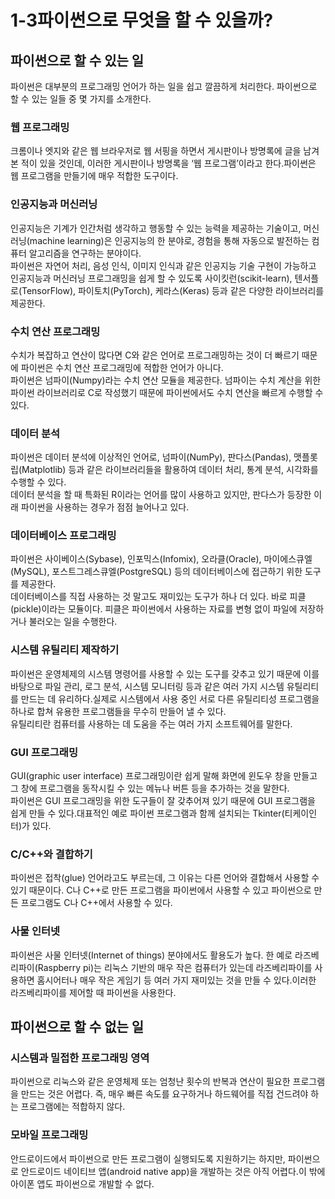 # 1-3파이썬으로 무엇을 할 수 있을까?

## 파이썬으로 할 수 있는 일

파이썬은 대부분의 프로그래밍 언어가 하는 일을 쉽고 깔끔하게 처리한다. 파이썬으로 할 수 있는 일들 중 몇 가지를 소개한다.   
### 웹 프로그래밍
크롬이나 엣지와 같은 웹 브라우저로 웹 서핑을 하면서 게시판이나 방명록에 글을 남겨 본 적이 있을 것인데, 이러한 게시판이나 방명록을 ‘웹 프로그램’이라고 한다.파이썬은 웹 프로그램을 만들기에 매우 적합한 도구이다.   
### 인공지능과 머신러닝 
인공지능은 기계가 인간처럼 생각하고 행동할 수 있는 능력을 제공하는 기술이고, 머신러닝(machine learning)은 인공지능의 한 분야로, 경험을 통해 자동으로 발전하는 컴퓨터 알고리즘을 연구하는 분야이다.   
파이썬은 자연어 처리, 음성 인식, 이미지 인식과 같은 인공지능 기술 구현이 가능하고 인공지능과 머신러닝 프로그래밍을 쉽게 할 수 있도록 사이킷런(scikit-learn), 텐서플로(TensorFlow), 파이토치(PyTorch), 케라스(Keras) 등과 같은 다양한 라이브러리를 제공한다.   
### 수치 연산 프로그래밍
수치가 복잡하고 연산이 많다면 C와 같은 언어로 프로그래밍하는 것이 더 빠르기 때문에 파이썬은 수치 연산 프로그래밍에 적합한 언어가 아니다.   
파이썬은 넘파이(Numpy)라는 수치 연산 모듈을 제공한다. 넘파이는 수치 계산을 위한 파이썬 라이브러리로 C로 작성했기 때문에 파이썬에서도 수치 연산을 빠르게 수행할 수 있다.   
### 데이터 분석
파이썬은 데이터 분석에 이상적인 언어로, 넘파이(NumPy), 판다스(Pandas), 맷플롯립(Matplotlib) 등과 같은 라이브러리들을 활용하여 데이터 처리, 통계 분석, 시각화를 수행할 수 있다.   
데이터 분석을 할 때 특화된 R이라는 언어를 많이 사용하고 있지만, 판다스가 등장한 이래 파이썬을 사용하는 경우가 점점 늘어나고 있다.   
### 데이터베이스 프로그래밍
파이썬은 사이베이스(Sybase), 인포믹스(Infomix), 오라클(Oracle), 마이에스큐엘(MySQL), 포스트그레스큐엘(PostgreSQL) 등의 데이터베이스에 접근하기 위한 도구를 제공한다.     
데이터베이스를 직접 사용하는 것 말고도 재미있는 도구가 하나 더 있다. 바로 피클(pickle)이라는 모듈이다. 피클은 파이썬에서 사용하는 자료를 변형 없이 파일에 저장하거나 불러오는 일을 수행한다.
### 시스템 유틸리티 제작하기
파이썬은 운영체제의 시스템 명령어를 사용할 수 있는 도구를 갖추고 있기 때문에 이를 바탕으로 파일 관리, 로그 분석, 시스템 모니터링 등과 같은 여러 가지 시스템 유틸리티를 만드는 데 유리하다.실제로 시스템에서 사용 중인 서로 다른 유틸리티성 프로그램을 하나로 합쳐 유용한 프로그램들을 무수히 만들어 낼 수 있다.   
유틸리티란 컴퓨터를 사용하는 데 도움을 주는 여러 가지 소프트웨어를 말한다.   
### GUI 프로그래밍
GUI(graphic user interface) 프로그래밍이란 쉽게 말해 화면에 윈도우 창을 만들고 그 창에 프로그램을 동작시킬 수 있는 메뉴나 버튼 등을 추가하는 것을 말한다.   
파이썬은 GUI 프로그래밍을 위한 도구들이 잘 갖추어져 있기 때문에 GUI 프로그램을 쉽게 만들 수 있다.대표적인 예로 파이썬 프로그램과 함께 설치되는 Tkinter(티케이인터)가 있다.   
### C/C++와 결합하기
파이썬은 접착(glue) 언어라고도 부르는데, 그 이유는 다른 언어와 결합해서 사용할 수 있기 때문이다. C나 C++로 만든 프로그램을 파이썬에서 사용할 수 있고 파이썬으로 만든 프로그램도 C나 C++에서 사용할 수 있다.   
### 사물 인터넷
파이썬은 사물 인터넷(Internet of things) 분야에서도 활용도가 높다. 한 예로 라즈베리파이(Raspberry pi)는 리눅스 기반의 매우 작은 컴퓨터가 있는데 라즈베리파이를 사용하면 홈시어터나 매우 작은 게임기 등 여러 가지 재미있는 것을 만들 수 있다.이러한 라즈베리파이를 제어할 때 파이썬을 사용한다.   
## 파이썬으로 할 수 없는 일
### 시스템과 밀접한 프로그래밍 영역
파이썬으로 리눅스와 같은 운영체제 또는 엄청난 횟수의 반복과 연산이 필요한 프로그램을 만드는 것은 어렵다. 즉, 매우 빠른 속도를 요구하거나 하드웨어를 직접 건드려야 하는 프로그램에는 적합하지 않다.
### 모바일 프로그래밍
안드로이드에서 파이썬으로 만든 프로그램이 실행되도록 지원하기는 하지만, 파이썬으로 안드로이드 네이티브 앱(android native app)을 개발하는 것은 아직 어렵다.이 밖에 아이폰 앱도 파이썬으로 개발할 수 없다.

